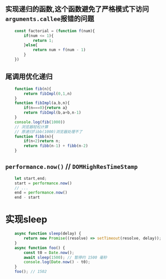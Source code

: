 ## 实现递归的函数,这个函数避免了严格模式下访问`arguments.callee`报错的问题
```javascript
	const factorial = (function f(num){
		if(num <= 1){
			return 1;
		}else{
			return num + f(num - 1)
		}
	})
```
## 尾调用优化递归
```javascript
	function fib(n){ 
		return fibImpl(0,1,n)
	}
	function fibImpl(a,b,n){
		if(n===0){return a}
		return fibImpl(b,a+b,n-1)
	}
	console.log(fib(1000)) 
	// 浏览器轻松计算
	// 原递归fibb(1000)浏览器处理不了
	function fibb(n){
		if(n<2)return n;
		return fibb(n-1) + fibb(n-2)
	}
```
## `performance.now()` // `DOMHighResTimeStamp`
```javascript
	let start,end;
	start = performance.now()
	// ...
	end = performance.now()
	end - start
```
# 实现sleep
```javascript
	async function sleep(delay) { 
		return new Promise((resolve) => setTimeout(resolve, delay)); 
	}
	async function foo() { 
		const t0 = Date.now(); 
		await sleep(1500); // 暂停约 1500 毫秒
		console.log(Date.now() - t0); 
	} 
	foo(); // 1502
```








